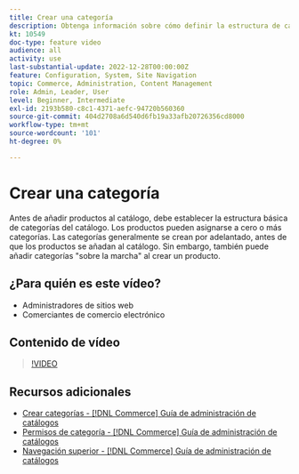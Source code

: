 ```yaml
---
title: Crear una categoría
description: Obtenga información sobre cómo definir la estructura de categorías básica para el catálogo de productos.
kt: 10549
doc-type: feature video
audience: all
activity: use
last-substantial-update: 2022-12-28T00:00:00Z
feature: Configuration, System, Site Navigation
topic: Commerce, Administration, Content Management
role: Admin, Leader, User
level: Beginner, Intermediate
exl-id: 2193b580-c8c1-4371-aefc-94720b560360
source-git-commit: 404d2708a6d540d6fb19a33afb20726356cd8000
workflow-type: tm+mt
source-wordcount: '101'
ht-degree: 0%

---
```


# Crear una categoría

Antes de añadir productos al catálogo, debe establecer la estructura básica de categorías del catálogo. Los productos pueden asignarse a cero o más categorías. Las categorías generalmente se crean por adelantado, antes de que los productos se añadan al catálogo. Sin embargo, también puede añadir categorías &quot;sobre la marcha&quot; al crear un producto.

## ¿Para quién es este vídeo?

- Administradores de sitios web
- Comerciantes de comercio electrónico

## Contenido de vídeo

>[!VIDEO](https://video.tv.adobe.com/v/343746?quality=12&learn=on)

## Recursos adicionales

- [Crear categorías - [!DNL Commerce] Guía de administración de catálogos](https://experienceleague.adobe.com/docs/commerce-admin/catalog/categories/create/category-create.html?lang=es)
- [Permisos de categoría - [!DNL Commerce] Guía de administración de catálogos](https://experienceleague.adobe.com/docs/commerce-admin/catalog/categories/category-permissions.html?lang=es)
- [Navegación superior - [!DNL Commerce] Guía de administración de catálogos](https://experienceleague.adobe.com/docs/commerce-admin/catalog/catalog/navigation/navigation-top.html?lang=es)
